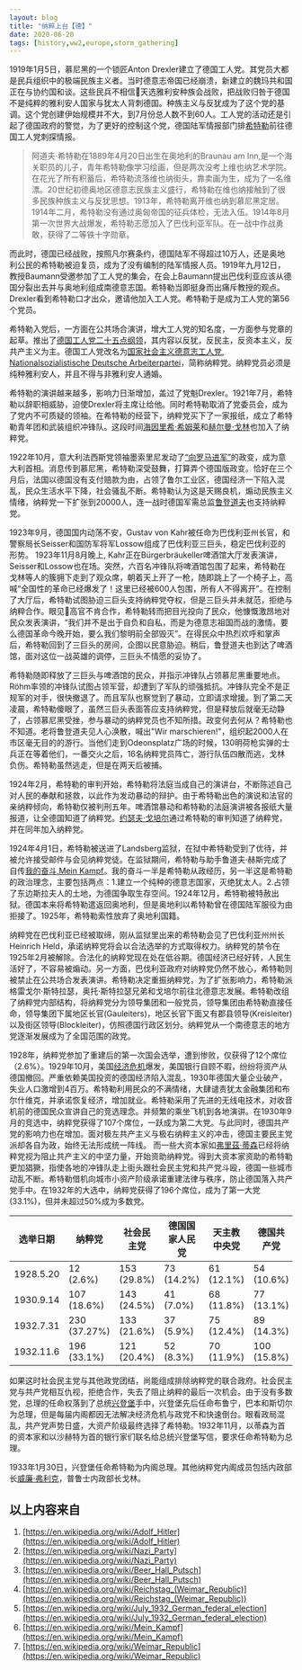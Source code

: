 ```yaml
---
layout: blog
title: "纳粹上台【德】"
date: 2020-06-20
tags: [history,ww2,europe,storm_gathering]
---
```


1919年1月5日，慕尼黑的一个锁匠Anton Drexler建立了德国工人党。其党员大都是民兵组织中的极端民族主义者。当时德意志帝国已经崩溃，新建立的魏玛共和国正在与协约国和谈。这些民兵不相信天选雅利安种族会战败，把战败归咎于德国不是纯粹的雅利安人国家与犹太人背刺德国。种族主义与反犹成为了这个党的基调。这个党创建伊始规模并不大，到7月份总人数不到60人。工人党的活动还是引起了德国政府的警觉，为了更好的控制这个党，德国陆军情报部门排[希特勒](https://en.wikipedia.org/wiki/Adolf_Hitler)前往德国工人党刺探情报。

> 阿道夫·希特勒在1889年4月20日出生在奥地利的Braunau am Inn,是一个海关职员的儿子，青年希特勒像学习绘画，但是两次没考上维也纳艺术学院。在花光了所有积蓄后，希特勒流落维也纳街头，靠卖画为生，成为了一名维漂。20世纪初德奥地区德意志民族主义盛行，希特勒在维也纳接触到了很多民族种族主义与反犹思想。1913年，希特勒离开维也纳到慕尼黑定居。1914年二月，希特勒没有通过奥匈帝国的征兵体检，无法入伍。1914年8月第一次世界大战爆发，希特勒志愿加入了巴伐利亚军队。在一战中作战勇敢，获得了二等铁十字勋章。

而此时，德国已经战败，按照凡尔赛条约，德国陆军不得超过10万人，还是奥地利公民的希特勒被迫复员，成为了没有编制的陆军情报人员。1919年九月12日，教授Baumann受邀参加了工人党的集会，在会上Baumann提出巴伐利亚应该从德国分裂出去并与奥地利组成南德意志国。希特勒当即挺身而出痛斥教授的观点。Drexler看到希特勒口才出众，邀请他加入工人党。希特勒于是成为工人党的第56个党员。

希特勒入党后，一方面在公共场合演讲，增大工人党的知名度，一方面参与党章的起草。推出了[德国工人党二十五点纲领](https://en.wikipedia.org/wiki/National_Socialist_Program#German_Party_program)，其内容以反犹，反民主，反资本主义，反共产主义为主。德国工人党改名为[国家社会主义德意志工人党, Nationalsozialistische Deutsche Arbeiterpartei](https://en.wikipedia.org/wiki/Nazi_Party)，简称纳粹党。纳粹党员必须是纯种雅利安人，并且不得与非雅利安人通婚。

希特勒的演讲越来越多，影响力日渐增加，盖过了党魁Drexler。1921年7月，希特勒以辞职相威胁，迫使Drexler将主席让给他。同时希特勒取消了党委员会，成为了党内不可质疑的领袖。在希特勒的经营下，纳粹党买下了一家报纸，成立了希特勒青年团和武装组织冲锋队。这段时间[海因里希·希姆莱](https://en.wikipedia.org/wiki/Heinrich_Himmler)和[赫尔曼·戈林](https://en.wikipedia.org/wiki/Hermann_G%C3%B6ring)也加入了纳粹党。

1922年10月，意大利法西斯党领袖墨索里尼发动了[“向罗马进军”](https://en.wikipedia.org/wiki/March_on_Rome)的政变，成为意大利首相。消息传到慕尼黑，希特勒深受鼓舞，打算弄个德国版政变。恰好在三个月后，法国以德国没有支付赔款为由，占领了鲁尔工业区，德国经济一下陷入混乱，民众生活水平下降，社会骚乱不断。希特勒认为这是天赐良机，煽动民族主义情绪，纳粹党一下扩张到20000人，连一战时德国军需总监[鲁登道夫](https://en.wikipedia.org/wiki/Erich_Ludendorff)也支持纳粹党。

1923年9月，德国国内动荡不安，Gustav von Kahr被任命为巴伐利亚州长官，和警察局长Seisser和国防军将军Lossow组成了巴伐利亚三巨头，稳定巴伐利亚的形势。 1923年11月8月晚上, Kahr正在Bürgerbräukeller啤酒馆大厅发表演讲，Seisser和Lossow也在场。突然，六百名冲锋队将啤酒馆包围了起来，希特勒在戈林等人的簇拥下走到了观众席，朝着天上开了一枪，随即跳上了一个椅子上，高喊“全国性的革命已经爆发了！这里已经被600人包围，所有人不得离开”。在控制了大厅后，希特勒试图胁迫三巨头支持纳粹党夺权，但是三巨头并未就范，拒绝与纳粹合作。眼见高官不肯合作，希特勒转而把目光投向了民众，他慷慨激昂地对民众发表演讲，“我们并不是出于自负和自私，而是为德意志祖国而战的激情。要么德国革命今晚开始，要么我们黎明前全部毁灭”。在得民众中热烈欢呼和掌声后，希特勒回到了三巨头的房间，企图以民意胁迫。稍后，鲁登道夫也到达了啤酒馆，面对这位一战英雄的调停，三巨头不情愿的妥协了。

希特勒随即释放了三巨头与啤酒馆的民众，并指示冲锋队占领慕尼黑重要地点。Röhm率领的冲锋队试图占领军营，却遭到了军队的顽强抵抗。冲锋队完全不是正规军的对手，很快撤退了。而且军队也察觉到了暴动，立即请求增援。到了第二天凌晨，希特勒傻眼了，虽然三巨头表面答应支持纳粹党，但是释放后就毫无动静了，占领慕尼黑受挫，参与暴动的纳粹党员也不知所措。政变何去何从？希特勒也不知道。老将鲁登道夫见人心涣散，喊出"Wir marschieren!"，组织起2000人在市区毫无目的的游行。当他们走到Odeonsplatz广场的时候，130明荷枪实弹的士兵正在等着他们，一番交火之后，16名纳粹党员阵亡，游行队伍四散而逃，戈林负伤。希特勒虽然逃走，但是在两天后被捕。

1924年2月，希特勒的审判开始，希特勒将法庭当成自己的演讲台，不断陈述自己对人民的奉献和拯救，以此作为发动暴动的辩护。由于希特勒出色的演说和法官的亲纳粹倾向，希特勒仅被判刑五年。啤酒馆暴动和希特勒的法庭演讲被各报纸大量报道，让全德国知道了纳粹党。[约瑟夫·戈培尔](https://en.wikipedia.org/wiki/Joseph_Goebbels)通过希特勒的审判知道了纳粹党，并在同年加入纳粹党。

1924年4月1日，希特勒被送进了Landsberg监狱，在狱中希特勒受到了优待，并被允许接受邮件与会见纳粹党徒。在监狱期间，希特勒与助手鲁道夫·赫斯完成了自传[我的奋斗,Mein Kampf](https://en.wikipedia.org/wiki/Mein_Kampf)。我的奋斗一半是希特勒从政经历，另一半这是希特勒的政治理念，主要包括两点：1.建立一个纯种的德意志国家，灭绝犹太人。2.占领了东边斯拉夫人的土地，为德国争取生存空间。1924年12月，希特勒被特赦出狱。德国本来将希特勒遣返回奥地利，但是奥地利以希特勒曾在德国陆军服役为由拒接了。1925年，希特勒索性放弃了奥地利国籍。

纳粹党在巴伐利亚已经被取缔，刚从监狱里出来的希特勒会见了巴伐利亚州州长Heinrich Held，承诺纳粹党将会以合法选举的方式取得权力。纳粹党的禁令在1925年2月被解除。合法化的纳粹党现在处在低谷期。德国经济已经好转，人民生活好了，不容易被煽动。另一方面，巴伐利亚政府对纳粹党仍然不放心，希特勒则被禁止在公共场合发表演讲。希特勒决定重振纳粹党，为了扩张影响力，希特勒派格雷戈尔·斯特拉瑟，奥托·斯特拉瑟兄弟和戈培尔前往北德意志发展。希特勒改组了纳粹党内部结构，将纳粹党分为领导集团和一般党员，领导集团由希特勒直接任命，领导集团下属地区长官(Gauleiters)，地区长官下面又有郡县领导(Kreisleiter)以及街区领导(Blockleiter)，仿照德国行政区划分。纳粹党从一个南德意志的地方党逐渐发展成为了全国范围的政党。

1928年，纳粹党参加了重建后的第一次国会选举，遭到惨败，仅获得了12个席位（2.6%）。1929年10月，美国[经济危机](https://en.wikipedia.org/wiki/Great_Depression_in_the_United_States)爆发，美国银行自顾不暇，纷纷将资产从德国撤回。严重依赖美国投资的德国经济陷入混乱，1930年德国大量企业破产，失业人口激增到4百万。希特勒利用民众的不满情绪，大肆谴责犹太金融集团和布尔什维克，并承诺恢复经济，增加就业。希特勒采用了先进的无线电技术，对收音机前的德国民众宣讲自己的竞选理念。并频繁的乘坐飞机到各地演讲。在1930年9月的竞选中，纳粹党获得了107个席位，一跃成为第二大党。与此同时，德国共产党的影响力也在增加。面对极左共产主义与极右纳粹主义的冲击，德国主要民主党派却各自为政，始终无法形成统一阵线。
而一些大资本家如[弗里茲·蒂森](https://en.wikipedia.org/wiki/Fritz_Thyssen)已经将纳粹党视为阻止共产主义的中坚力量，开始资助纳粹党。得到大资本家资助的希特勒更加猖獗，指使各地的冲锋队走上街头跟社会民主党和共产党斗殴，德国一些城市动乱不断。希特勒借机向城市小资产阶级承诺重建法律与秩序，防止德国落入共产党手中。在1932年的大选中，纳粹党获得了196个席位，成为了第一大党(33.1%)，但并未超过50%成为多数党。

| 选举日期  | 纳粹党  | 社会民主党  | 德国国家人民党  | 天主教中央党 | 德国共产党 | 德国人民党 | 总席位 |
|---|---|---|---|---|---|---|---|
| 1928.5.20  | 12 (2.6%) | 153 (29.8%)  | 73 (14.2%) | 61 (12.1%) | 54 (10.6%) | 45 (8.7%) | 491 |
| 1930.9.14  | 107 (18.6%)  | 143 (24.5%)  | 41 (7.0%)  | 68 (11.8%)  | 77 (13.1%) | 30 (4.51%)  | 577 |
| 1932.7.31 | 230 (37.27%) | 133 (21.6%) | 37 (5.9%) | 75 (12.4%) | 89 (14.3%) | 7 (1.2%) | 608 |
| 1932.11.6 | 196 (33.1%) | 121 (20.4%) | 52 (8.3%) | 70 (11.9%) | 100 (15.8%) | 11 (1.9%) | 584 |

如果这时社会民主党与其他政党团结，尚能组成排除纳粹党的联合政府。社会民主党与共产党相互仇视，拒绝合作，失去了阻止纳粹的最后一次机会。由于没有多数党，总理的任命权落到了总统[兴登堡](https://en.wikipedia.org/wiki/Paul_von_Hindenburg#Parliamentary_governments)手中，兴登堡先后任命布鲁宁，巴本和斯切尔为总理，但是每届内阁都因无法解决经济危机与政党不和快速倒台。眼看政局混乱，共产党声势日盛，大资产阶级最终选择了希特勒。1932年11月，以蒂森为首的资本家和以沙赫特为首的银行家们联名给总统兴登堡写信，要求任命希特勒为总理。

1933年1月30日，兴登堡任命希特勒为内阁总理。其他纳粹党内阁成员包括内政部长[威廉·弗利克](https://en.wikipedia.org/wiki/Wilhelm_Frick)，普鲁士内政部长戈林。

## 以上内容来自
1. [https://en.wikipedia.org/wiki/Adolf_Hitler](https://en.wikipedia.org/wiki/Adolf_Hitler)
1. [https://en.wikipedia.org/wiki/Nazi_Party](https://en.wikipedia.org/wiki/Nazi_Party)
1. [https://en.wikipedia.org/wiki/Beer_Hall_Putsch](https://en.wikipedia.org/wiki/Beer_Hall_Putsch)
1. [https://en.wikipedia.org/wiki/Reichstag_(Weimar_Republic)](https://en.wikipedia.org/wiki/Reichstag_(Weimar_Republic))
1. [https://en.wikipedia.org/wiki/July_1932_German_federal_election](https://en.wikipedia.org/wiki/July_1932_German_federal_election)
1. [https://en.wikipedia.org/wiki/Mein_Kampf](https://en.wikipedia.org/wiki/Mein_Kampf)
1. [https://en.wikipedia.org/wiki/Weimar_Republic](https://en.wikipedia.org/wiki/Weimar_Republic)